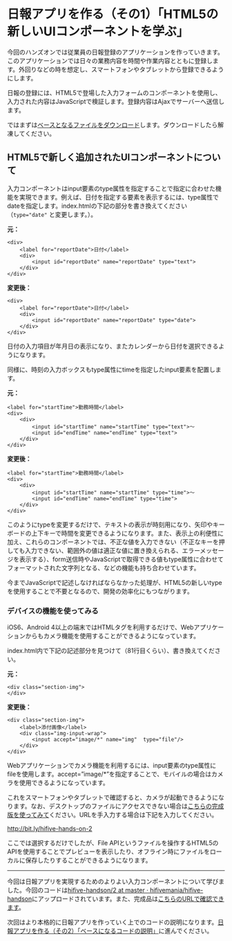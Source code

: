 # 日報アプリを作る（その1）「HTML5の新しいUIコンポーネントを学ぶ」

今回のハンズオンでは従業員の日報登録のアプリケーションを作っていきます。このアプリケーションでは日々の業務内容を時間や作業内容とともに登録します。外回りなどの時を想定し、スマートフォンやタブレットから登録できるようにします。

日報の登録には、HTML5で登場した入力フォームのコンポーネントを使用し、入力された内容はJavaScriptで検証します。登録内容はAjaxでサーバーへ送信します。

ではまずは[ベースとなるファイルをダウンロード](https://github.com/hifivemania/hifive-handson/blob/master/2.zip?raw=true)します。ダウンロードしたら解凍してください。

## HTML5で新しく追加されたUIコンポーネントについて

入力コンポーネントはinput要素のtype属性を指定することで指定に合わせた機能を実現できます。例えば、日付を指定する要素を表示するには、type属性でdateを指定します。index.htmlの下記の部分を書き換えてください（`type="date"` と変更します。）。

**元：**

```
<div>
	<label for="reportDate">日付</label>
	<div>
		<input id="reportDate" name="reportDate" type="text">
	</div>
</div>
```

**変更後：**

```
<div>
	<label for="reportDate">日付</label>
	<div>
		<input id="reportDate" name="reportDate" type="date">
	</div>
</div>
```

日付の入力項目が年月日の表示になり、またカレンダーから日付を選択できるようになります。


同様に、時刻の入力ボックスもtype属性にtimeを指定したinput要素を配置します。

**元：**

```
<label for="startTime">勤務時間</label>
<div>
	<div>
		<input id="startTime" name="startTime" type="text">～
		<input id="endTime" name="endTime" type="text">
	</div>
</div>
```

**変更後：**

```
<label for="startTime">勤務時間</label>
<div>
	<div>
		<input id="startTime" name="startTime" type="time">～
		<input id="endTime" name="endTime" type="time">
	</div>
</div>
```

このようにtypeを変更するだけで、テキストの表示が時刻用になり、矢印やキーボードの上下キーで時間を変更できるようになります。また、表示上の利便性に加え、これらのコンポーネントでは、不正な値を入力できない（不正なキーを押しても入力できない、範囲外の値は適正な値に置き換えられる、エラーメッセージを表示する）、form送信時やJavaScriptで取得できる値もtype属性に合わせてフォーマットされた文字列となる、などの機能も持ち合わせています。

今までJavaScriptで記述しなければならなかった処理が、HTML5の新しいtypeを使用することで不要となるので、開発の効率化にもつながります。

### デバイスの機能を使ってみる

iOS6、Android 4以上の端末ではHTMLタグを利用するだけで、Webアプリケーションからもカメラ機能を使用することができるようになっています。

index.html内で下記の記述部分を見つけて（81行目くらい）、書き換えてください。

**元：**

```
<div class="section-img">
</div>
```

**変更後：**

```
<div class="section-img">
    <label>添付画像</label>
    <div class="img-input-wrap">
        <input accept="image/*" name="img"  type="file"/>
    </div>
</div>
```

Webアプリケーションでカメラ機能を利用するには、input要素のtype属性にfileを使用します。accept=”image/*”を指定することで、モバイルの場合はカメラを使用できるようになっています。

これをスマートフォンやタブレットで確認すると、カメラが起動できるようになります。なお、デスクトップのファイルにアクセスできない場合は[こちらの完成版を使ってみて](https://hifivemania.github.io/hifive-handson/2/finish.html)ください。URLを手入力する場合は下記を入力してください。

http://bit.ly/hifive-hands-on-2

ここでは選択するだけでしたが、File APIというファイルを操作するHTML5のAPIを使用することでプレビューを表示したり、オフライン時にファイルをローカルに保存したりすることができるようになります。

----

今回は日報アプリを実現するためのよりよい入力コンポーネントについて学びました。今回のコードは[hifive-handson/2 at master · hifivemania/hifive-handson](https://github.com/hifivemania/hifive-handson/tree/master/2)にアップロードされています。また、完成品は[こちらのURLで確認できます](https://hifivemania.github.io/hifive-handson/2/finish.html)。


次回はより本格的に日報アプリを作っていく上でのコードの説明になります。[日報アプリを作る（その2）「ベースになるコードの説明」](3.md)に進んでください。

